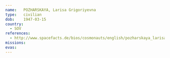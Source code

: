 ```yaml
---
name:	POZHARSKAYA, Larisa Grigoriyevna 
type:	civilian
dob:	1947-03-15
country:
  - SOV
references:
  - http://www.spacefacts.de/bios/cosmonauts/english/pozharskaya_larisa.htm
missions:
evas:
---
```

